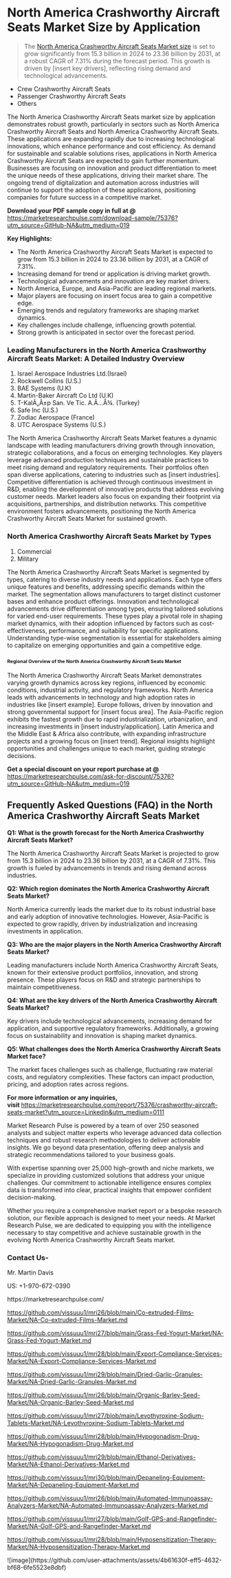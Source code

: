 <h1>North America Crashworthy Aircraft Seats Market&nbsp;Size by Application</h1><blockquote><p>The <a href="https://marketresearchpulse.com/download-sample/75376?utm_source=GitHub-NA&amp;utm_medium=019">North America Crashworthy Aircraft Seats Market size</a> is set to grow significantly from 15.3 billion in 2024 to 23.36 billion by 2031, at a robust CAGR of 7.31% during the forecast period. This growth is driven by [insert key drivers], reflecting rising demand and technological advancements.</p></blockquote><ul><li>Crew Crashworthy Aircraft Seats<li> Passenger Crashworthy Aircraft Seats<li> Others</li></ul><p>The North America Crashworthy Aircraft Seats market size by application demonstrates robust growth, particularly in sectors such as North America Crashworthy Aircraft Seats and North America Crashworthy Aircraft Seats. These applications are expanding rapidly due to increasing technological innovations, which enhance performance and cost efficiency. As demand for sustainable and scalable solutions rises, applications in North America Crashworthy Aircraft Seats are expected to gain further momentum. Businesses are focusing on innovation and product differentiation to meet the unique needs of these applications, driving their market share. The ongoing trend of digitalization and automation across industries will continue to support the adoption of these applications, positioning companies for future success in a competitive market.</p><p><strong>Download your PDF sample copy in full at @ </strong><a href="https://marketresearchpulse.com/download-sample/75376?utm_source=GitHub-NA&amp;utm_medium=019">https://marketresearchpulse.com/download-sample/75376?utm_source=GitHub-NA&amp;utm_medium=019</a></p><p><strong>Key Highlights: </strong></p><ul><li>The North America Crashworthy Aircraft Seats Market is expected to grow from 15.3 billion in 2024 to 23.36 billion by 2031, at a CAGR of 7.31%.</li><li>Increasing demand for trend or application is driving market growth.</li><li>Technological advancements and innovation are key market drivers.</li><li>North America, Europe, and Asia-Pacific are leading regional markets.</li><li>Major players are focusing on insert focus area to gain a competitive edge.</li><li>Emerging trends and regulatory frameworks are shaping market dynamics.</li><li>Key challenges include challenge, influencing growth potential.</li><li>Strong growth is anticipated in sector over the forecast period.</li></ul><h3>Leading Manufacturers in the North America Crashworthy Aircraft Seats Market: A Detailed Industry Overview</h3><ol><li>Israel Aerospace Industries Ltd.(Israel)</li><li>Rockwell Collins (U.S.)</li><li>BAE Systems (U.K)</li><li>Martin-Baker Aircraft Co Ltd (U.K)</li><li>T-KalÃ„Â±p San. Ve Tic. A.Ã…Å¾. (Turkey)</li><li>Safe Inc (U.S.)</li><li>Zodiac Aerospace (France)</li><li>UTC Aerospace Systems (U.S.)</li></ol><div class="flex max-w-full flex-col flex-grow"><div class="min-h-8 text-message flex w-full flex-col items-end gap-2 whitespace-normal break-words [.text-message+&amp;]:mt-5" dir="auto" data-message-author-role="assistant" data-message-id="fd8432e4-4910-450d-b182-61b7bfb0a01f" data-message-model-slug="gpt-4o"><div class="flex w-full flex-col gap-1 empty:hidden first:pt-[3px]"><div class="markdown prose w-full break-words dark:prose-invert light"><p>The North America Crashworthy Aircraft Seats Market features a dynamic landscape with leading manufacturers driving growth through innovation, strategic collaborations, and a focus on emerging technologies. Key players leverage advanced production techniques and sustainable practices to meet rising demand and regulatory requirements. Their portfolios often span diverse applications, catering to industries such as [insert industries]. Competitive differentiation is achieved through continuous investment in R&amp;D, enabling the development of innovative products that address evolving customer needs. Market leaders also focus on expanding their footprint via acquisitions, partnerships, and distribution networks. This competitive environment fosters advancements, positioning the North America Crashworthy Aircraft Seats Market for sustained growth.</p></div></div></div></div><h3>North America Crashworthy Aircraft Seats Market by Types</h3><ol><li>Commercial<li> Military</li></ol><div class="flex max-w-full flex-col flex-grow"><div class="min-h-8 text-message flex w-full flex-col items-end gap-2 whitespace-normal break-words [.text-message+&amp;]:mt-5" dir="auto" data-message-author-role="assistant" data-message-id="084470be-0bb7-4664-bddf-5156b4f41249" data-message-model-slug="gpt-4o-mini"><div class="flex w-full flex-col gap-1 empty:hidden first:pt-[3px]"><div class="markdown prose w-full break-words dark:prose-invert light"><p>The North America Crashworthy Aircraft Seats Market is segmented by types, catering to diverse industry needs and applications. Each type offers unique features and benefits, addressing specific demands within the market. The segmentation allows manufacturers to target distinct customer bases and enhance product offerings. Innovation and technological advancements drive differentiation among types, ensuring tailored solutions for varied end-user requirements. These types play a pivotal role in shaping market dynamics, with their adoption influenced by factors such as cost-effectiveness, performance, and suitability for specific applications. Understanding type-wise segmentation is essential for stakeholders aiming to capitalize on emerging opportunities and gain a competitive edge.</p></div></div></div></div><h3><span style="font-size: 11px;">Regional Overview of the North America Crashworthy Aircraft Seats Market</span></h3><div class="flex max-w-full flex-col flex-grow"><div class="min-h-8 text-message flex w-full flex-col items-end gap-2 whitespace-normal break-words [.text-message+&amp;]:mt-5" dir="auto" data-message-author-role="assistant" data-message-id="e9038762-ce64-4e30-91c9-9bd413514231" data-message-model-slug="gpt-4o-mini"><div class="flex w-full flex-col gap-1 empty:hidden first:pt-[3px]"><div class="markdown prose w-full break-words dark:prose-invert light"><p>The North America Crashworthy Aircraft Seats Market demonstrates varying growth dynamics across key regions, influenced by economic conditions, industrial activity, and regulatory frameworks. North America leads with advancements in technology and high adoption rates in industries like [insert example]. Europe follows, driven by innovation and strong governmental support for [insert focus area]. The Asia-Pacific region exhibits the fastest growth due to rapid industrialization, urbanization, and increasing investments in [insert industry/application]. Latin America and the Middle East &amp; Africa also contribute, with expanding infrastructure projects and a growing focus on [insert trend]. Regional insights highlight opportunities and challenges unique to each market, guiding strategic decisions.</p></div></div></div></div><p><strong>Get a special discount on your report purchase at @ </strong><a href="https://marketresearchpulse.com/ask-for-discount/75376?utm_source=GitHub-NA&amp;utm_medium=019">https://marketresearchpulse.com/ask-for-discount/75376?utm_source=GitHub-NA&amp;utm_medium=019</a></p><h2>Frequently Asked Questions (FAQ) in the North America Crashworthy Aircraft Seats Market</h2><p><strong>Q1: What is the growth forecast for the North America Crashworthy Aircraft Seats Market?</strong></p><p>The North America Crashworthy Aircraft Seats Market is projected to grow from 15.3 billion in 2024 to 23.36 billion by 2031, at a CAGR of 7.31%. This growth is fueled by advancements in trends and rising demand across industries.</p><p><strong>Q2: Which region dominates the North America Crashworthy Aircraft Seats Market?</strong></p><p>North America currently leads the market due to its robust industrial base and early adoption of innovative technologies. However, Asia-Pacific is expected to grow rapidly, driven by industrialization and increasing investments in application.</p><p><strong>Q3: Who are the major players in the North America Crashworthy Aircraft Seats Market?</strong></p><p>Leading manufacturers include North America Crashworthy Aircraft Seats, known for their extensive product portfolios, innovation, and strong presence. These players focus on R&amp;D and strategic partnerships to maintain competitiveness.</p><p><strong>Q4: What are the key drivers of the North America Crashworthy Aircraft Seats Market?</strong></p><p>Key drivers include technological advancements, increasing demand for application, and supportive regulatory frameworks. Additionally, a growing focus on sustainability and innovation is shaping market dynamics.</p><p><strong>Q5: What challenges does the North America Crashworthy Aircraft Seats Market face?</strong></p><p>The market faces challenges such as challenge, fluctuating raw material costs, and regulatory complexities. These factors can impact production, pricing, and adoption rates across regions.</p><p><strong>For more information or any inquiries, visit&nbsp;</strong><a href="https://marketresearchpulse.com/report/75376/crashworthy-aircraft-seats-market?utm_source=Linkedin&utm_medium=0111">https://marketresearchpulse.com/report/75376/crashworthy-aircraft-seats-market?utm_source=Linkedin&utm_medium=0111</a></p><p>Market Research Pulse is powered by a team of over 250 seasoned analysts and subject matter experts who leverage advanced data collection techniques and robust research methodologies to deliver actionable insights. We go beyond data presentation, offering deep analysis and strategic recommendations tailored to your business goals.</p><p>With expertise spanning over 25,000 high-growth and niche markets, we specialize in providing customized solutions that address your unique challenges. Our commitment to actionable intelligence ensures complex data is transformed into clear, practical insights that empower confident decision-making.</p><p>Whether you require a comprehensive market report or a bespoke research solution, our flexible approach is designed to meet your needs. At Market Research Pulse, we are dedicated to equipping you with the intelligence necessary to stay competitive and achieve sustainable growth in the evolving North America Crashworthy Aircraft Seats market.</p><h3><strong>Contact Us-</strong></h3><p>Mr. Martin Davis</p><p>US: +1-970-672-0390</p><p>https://marketresearchpulse.com/</p><p><a href="https://github.com/vissuuu1/mri26/blob/main/Co-extruded-Films-Market/NA-Co-extruded-Films-Market.md">https://github.com/vissuuu1/mri26/blob/main/Co-extruded-Films-Market/NA-Co-extruded-Films-Market.md</a></p><p><a href="https://github.com/vissuuu1/mri27/blob/main/Grass-Fed-Yogurt-Market/NA-Grass-Fed-Yogurt-Market.md">https://github.com/vissuuu1/mri27/blob/main/Grass-Fed-Yogurt-Market/NA-Grass-Fed-Yogurt-Market.md</a></p><p><a href="https://github.com/vissuuu1/mri28/blob/main/Export-Compliance-Services-Market/NA-Export-Compliance-Services-Market.md">https://github.com/vissuuu1/mri28/blob/main/Export-Compliance-Services-Market/NA-Export-Compliance-Services-Market.md</a></p><p><a href="https://github.com/vissuuu1/mri29/blob/main/Dried-Garlic-Granules-Market/NA-Dried-Garlic-Granules-Market.md">https://github.com/vissuuu1/mri29/blob/main/Dried-Garlic-Granules-Market/NA-Dried-Garlic-Granules-Market.md</a></p><p><a href="https://github.com/vissuuu1/mri26/blob/main/Organic-Barley-Seed-Market/NA-Organic-Barley-Seed-Market.md">https://github.com/vissuuu1/mri26/blob/main/Organic-Barley-Seed-Market/NA-Organic-Barley-Seed-Market.md</a></p><p><a href="https://github.com/vissuuu1/mri27/blob/main/Levothyroxine-Sodium-Tablets-Market/NA-Levothyroxine-Sodium-Tablets-Market.md">https://github.com/vissuuu1/mri27/blob/main/Levothyroxine-Sodium-Tablets-Market/NA-Levothyroxine-Sodium-Tablets-Market.md</a></p><p><a href="https://github.com/vissuuu1/mri28/blob/main/Hypogonadism-Drug-Market/NA-Hypogonadism-Drug-Market.md">https://github.com/vissuuu1/mri28/blob/main/Hypogonadism-Drug-Market/NA-Hypogonadism-Drug-Market.md</a></p><p><a href="https://github.com/vissuuu1/mri29/blob/main/Ethanol-Derivatives-Market/NA-Ethanol-Derivatives-Market.md">https://github.com/vissuuu1/mri29/blob/main/Ethanol-Derivatives-Market/NA-Ethanol-Derivatives-Market.md</a></p><p><a href="https://github.com/vissuuu1/mri30/blob/main/Depaneling-Equipment-Market/NA-Depaneling-Equipment-Market.md">https://github.com/vissuuu1/mri30/blob/main/Depaneling-Equipment-Market/NA-Depaneling-Equipment-Market.md</a></p><p><a href="https://github.com/vissuuu1/mri26/blob/main/Automated-Immunoassay-Analyzers-Market/NA-Automated-Immunoassay-Analyzers-Market.md">https://github.com/vissuuu1/mri26/blob/main/Automated-Immunoassay-Analyzers-Market/NA-Automated-Immunoassay-Analyzers-Market.md</a></p><p><a href="https://github.com/vissuuu1/mri27/blob/main/Golf-GPS-and-Rangefinder-Market/NA-Golf-GPS-and-Rangefinder-Market.md">https://github.com/vissuuu1/mri27/blob/main/Golf-GPS-and-Rangefinder-Market/NA-Golf-GPS-and-Rangefinder-Market.md</a></p><p><a href="https://github.com/vissuuu1/mri28/blob/main/Hyposensitization-Therapy-Market/NA-Hyposensitization-Therapy-Market.md">https://github.com/vissuuu1/mri28/blob/main/Hyposensitization-Therapy-Market/NA-Hyposensitization-Therapy-Market.md</a></p>
![image](https://github.com/user-attachments/assets/4b61630f-eff5-4632-bf68-6fe5523e8dbf)
